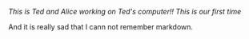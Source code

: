 *This is Ted and Alice working on Ted's computer!! This is our first time*

And it is really sad that I cann not remember markdown.


